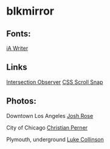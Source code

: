 # blkmirror


## Fonts:
[iA Writer](https://github.com/iaolo/iA-Fonts/)

## Links
[Intersection Observer](https://developer.mozilla.org/en-US/docs/Web/API/Intersection_Observer_API)
[CSS Scroll Snap](https://developer.mozilla.org/en-US/docs/Web/CSS/CSS_Scroll_Snap)

## Photos:
Downtown Los Angeles [Josh Rose](https://unsplash.com/photos/trYl7JYATH0)

City of Chicago
[Christian Perner](https://unsplash.com/photos/fYO1T495QCM)

Plymouth, underground
[Luke Collinson](https://unsplash.com/photos/-Cwfz0pCyEU)